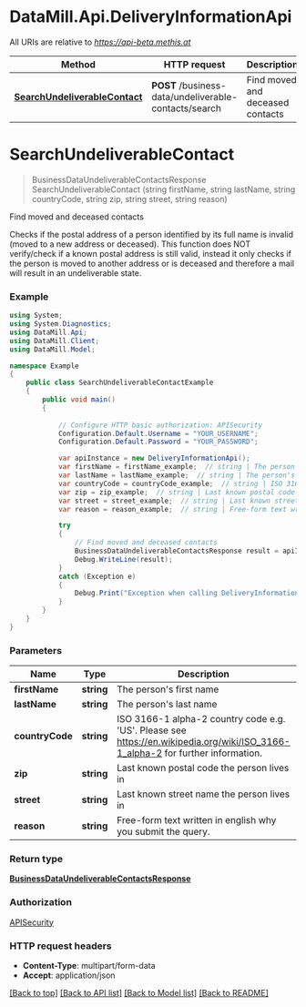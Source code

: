 # DataMill.Api.DeliveryInformationApi

All URIs are relative to *https://api-beta.methis.at*

Method | HTTP request | Description
------------- | ------------- | -------------
[**SearchUndeliverableContact**](DeliveryInformationApi.md#searchundeliverablecontact) | **POST** /business-data/undeliverable-contacts/search | Find moved and deceased contacts


<a name="searchundeliverablecontact"></a>
# **SearchUndeliverableContact**
> BusinessDataUndeliverableContactsResponse SearchUndeliverableContact (string firstName, string lastName, string countryCode, string zip, string street, string reason)

Find moved and deceased contacts

Checks if the postal address of a person identified by its full name is invalid (moved to a new address or deceased). This function does NOT verify/check if a known postal address is still valid, instead it only checks if the person is moved to another address or is deceased and therefore a mail will result in an undeliverable state. 

### Example
```csharp
using System;
using System.Diagnostics;
using DataMill.Api;
using DataMill.Client;
using DataMill.Model;

namespace Example
{
    public class SearchUndeliverableContactExample
    {
        public void main()
        {
            
            // Configure HTTP basic authorization: APISecurity
            Configuration.Default.Username = "YOUR_USERNAME";
            Configuration.Default.Password = "YOUR_PASSWORD";

            var apiInstance = new DeliveryInformationApi();
            var firstName = firstName_example;  // string | The person's first name
            var lastName = lastName_example;  // string | The person's last name
            var countryCode = countryCode_example;  // string | ISO 3166-1 alpha-2 country code e.g. 'US'. Please see https://en.wikipedia.org/wiki/ISO_3166-1_alpha-2 for further information.
            var zip = zip_example;  // string | Last known postal code the person lives in
            var street = street_example;  // string | Last known street name the person lives in
            var reason = reason_example;  // string | Free-form text written in english why you submit the query.

            try
            {
                // Find moved and deceased contacts
                BusinessDataUndeliverableContactsResponse result = apiInstance.SearchUndeliverableContact(firstName, lastName, countryCode, zip, street, reason);
                Debug.WriteLine(result);
            }
            catch (Exception e)
            {
                Debug.Print("Exception when calling DeliveryInformationApi.SearchUndeliverableContact: " + e.Message );
            }
        }
    }
}
```

### Parameters

Name | Type | Description  | Notes
------------- | ------------- | ------------- | -------------
 **firstName** | **string**| The person&#39;s first name | 
 **lastName** | **string**| The person&#39;s last name | 
 **countryCode** | **string**| ISO 3166-1 alpha-2 country code e.g. &#39;US&#39;. Please see https://en.wikipedia.org/wiki/ISO_3166-1_alpha-2 for further information. | 
 **zip** | **string**| Last known postal code the person lives in | 
 **street** | **string**| Last known street name the person lives in | 
 **reason** | **string**| Free-form text written in english why you submit the query. | 

### Return type

[**BusinessDataUndeliverableContactsResponse**](BusinessDataUndeliverableContactsResponse.md)

### Authorization

[APISecurity](../README.md#APISecurity)

### HTTP request headers

 - **Content-Type**: multipart/form-data
 - **Accept**: application/json

[[Back to top]](#) [[Back to API list]](../README.md#documentation-for-api-endpoints) [[Back to Model list]](../README.md#documentation-for-models) [[Back to README]](../README.md)

